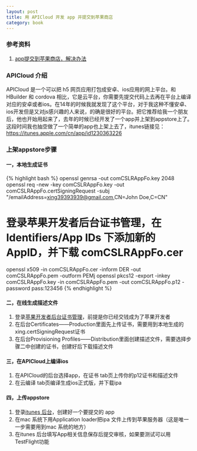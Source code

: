 ```yaml
---
layout: post
title: 用 APICloud 开发 app 并提交到苹果商店
category: book
---
```


### 参考资料

1. [app提交到苹果商店，解决办法](http://community.APICloud.com/bbs/forum.php?mod=viewthread&tid=14555)

### APICloud 介绍

APICloud 是一个可以把 h5 网页应用打包成安卓、ios应用的网上平台。和 HBuilder 和 cordova 相比，它是云平台，你需要先提交代码上去再在平台上编译对应的安卓或者ios。在14年的时候我就发现了这个平台，对于我这种不懂安卓、ios开发但是又对js感兴趣的人来说，的确是很好的平台。把它推荐给我一个朋友后，他也开始用起来了，去年的时候已经开发了一个app并上架到appstore上了。这段时间我也抽空做了一个简单的app也上架上去了，itunes链接见：https://itunes.apple.com/cn/app/id1230363226

### 上架appstore步骤

#### 一，本地生成证书
{% highlight bash %}
openssl genrsa -out comCSLRAppFo.key 2048
openssl req -new -key comCSLRAppFo.key -out comCSLRAppFo.certSigningRequest -subj "/emailAddress=xing39393939@gmail.com,CN=John Doe,C=CN"
# 登录苹果开发者后台证书管理，在 Identifiers/App IDs 下添加新的 AppID，并下载 comCSLRAppFo.cer
openssl x509 -in comCSLRAppFo.cer -inform DER -out comCSLRAppFo.pem -outform PEMj
openssl pkcs12 -export -inkey comCSLRAppFo.key -in comCSLRAppFo.pem -out comCSLRAppFo.p12 -password pass:123456
{% endhighlight %}

#### 二，在线生成描述文件
1. 登录[苹果开发者后台证书管理](https://developer.apple.com/account/ios/certificate/)，前提是你已经交钱成为了苹果开发者
1. 在后台Certificates——Production里面先上传证书，需要用到本地生成的xing.certSigningRequest证书
1. 在后台Provisioning Profiles——Distribution里面创建描述文件，需要选择步骤二中创建的证书，创建好后下载描述文件

#### 三，在APICloud上编译ios
1. 在APICloud的后台选择app，在证书 tab页上传你的p12证书和描述文件
1. 在云编译 tab页编译生成ios正式版，并下载ipa

#### 四，上传appstore
1. 登录[itunes 后台](https://itunesconnect.apple.com/)，创建好一个要提交的 app
1. 在mac 系统下用Application loader把ipa 文件上传到苹果服务器（这是唯一一步需要用到mac 系统的地方）
1. 在itunes 后台填写App相关信息保存后提交审核，如果要测试可以用TestFlight功能
